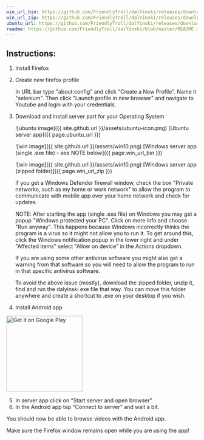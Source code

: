 ```yaml
---
win_url_bin: https://github.com/FriendlyTroll/dalYinski/releases/download/v1.1/dalyinski-1.2.exe
win_url_zip: https://github.com/FriendlyTroll/dalYinski/releases/download/v1.1/dalyinski-1.2.zip
ubuntu_url: https://github.com/FriendlyTroll/dalYinski/releases/download/v1.1/dalyinski-1.2.deb
readme: https://github.com/FriendlyTroll/dalYinski/blob/master/README.md
---
```


## Instructions:
1. Install Firefox

2. Create new firefox profile

    In URL bar type "about:config" and click "Create a New Profile". Name it "selenium". Then click "Launch profile in new browser" and navigate to Youtube and login with your credentials.

3. Download and install server part for your Operating System

    ![ubuntu image]({{ site.github.url }}/assets/ubuntu-icon.png)
    [Ubuntu server app]({{ page.ubuntu_url }})

    ![win image]({{ site.github.url }}/assets/win10.png)
    [Windows server app (single .exe file) - see NOTE below]({{ page.win_url_bin }})

    ![win image]({{ site.github.url }}/assets/win10.png)
    [Windows server app (zipped folder)]({{ page.win_url_zip }})

    If you get a Windows Defender firewall window, check the box "Private networks, such as my home or work network" to allow the program to communicate with mobile app over your home network and check for updates.

    NOTE:
    After starting the app (single .exe file) on Windows you may get a popup "Windows protected your PC". Click on more info and choose "Run anyway". This happens because Windows incorrectly thinks the program is a virus so it might not allow you to run it. To get around this, click the Windows notification popup in the lower right and under "Affected items" select "Allow on device" in the Actions dropdown.

    If you are using some other antivirus software you might also get a warning from that software so you will need to allow the program to run in that specific antivirus software.

    To avoid the above issue (mostly), download the zipped folder, unzip it, find and run the dalyinski exe file that way. You can move this folder anywhere and create a shortcut to .exe on your desktop if you wish.

4. Install Android app 

<a href='https://play.google.com/store/apps/details?id=org.dalyinski.dalyinski&pcampaignid=pcampaignidMKT-Other-global-all-co-prtnr-py-PartBadge-Mar2515-1'><img alt='Get it on Google Play' src='https://play.google.com/intl/en_us/badges/static/images/badges/en_badge_web_generic.png' width="200" /></a>

5. In server app click on "Start server and open browser"
6. In the Android app tap "Connect to server" and wait a bit.

You should now be able to browse videos with the Android app.

Make sure the Firefox window remains open while you are using the app!







